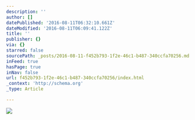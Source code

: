 ```yaml
---
description: ''
author: []
datePublished: '2016-08-11T06:32:10.661Z'
dateModified: '2016-08-11T06:09:41.122Z'
title: ''
publisher: {}
via: {}
starred: false
sourcePath: _posts/2016-08-11-f452b793-1f2e-46c1-b487-340ccfa70256.md
inFeed: true
hasPage: true
inNav: false
url: f452b793-1f2e-46c1-b487-340ccfa70256/index.html
_context: 'http://schema.org'
_type: Article

---
```

![](https://the-grid-user-content.s3-us-west-2.amazonaws.com/7c06b7bc-cbc0-40f0-8b70-4bb58e02b075.jpg)